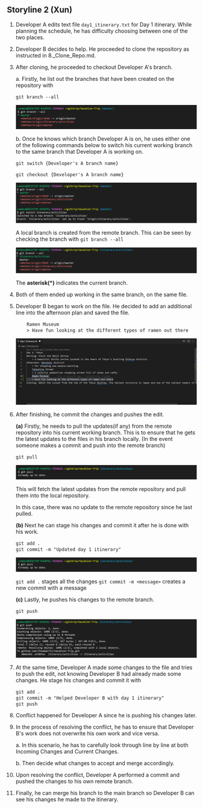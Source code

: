 ## Storyline 2 (Xun)
1. Developer A edits text file `day1_itinerary.txt` for Day 1 itinerary. While planning the schedule, he has difficulty choosing between one of the two places.

2. Developer B decides to help. He proceeded to clone the repository as instructed in 8._Clone_Repo.md.

3. After cloning, he proceeded to checkout Developer A's branch.

    a. Firstly, he list out the branches that have been created on the repository with
    
    ```
    git branch --all
    ```
    
    ![Git Branch - branch list](../images/4_2/4_2_git_branch_list_repo.png)

    b. Once he knows which branch Developer A is on, he uses either one of the following commands below to switch his current working branch to the same branch that Developer A is working on.
    
    ```
    git switch {Developer's A branch name} 
    ```
    
    ```
    git checkout {Developer's A branch name}
    ```

    ![Git Switch - to itinerary](../images/4_2/4_2_git_switch_to_itinerary.png)

    A local branch is created from the remote branch. This can be seen by checking the branch with `git branch --all`

    ![Git Branch - branch list](../images/4_2/4_2_git_branch_list_repo_in_itinerary.png)

    The **asterisk(*)** indicates the current branch.
    
4. Both of them ended up working in the same branch, on the same file.

5. Developer B began to work on the file. He decided to add an additional line into the afternoon plan and saved the file.
    
    ```
        Ramen Museum
        > Have fun looking at the different types of ramen out there
    ```

    ![Change day1_itinerary.txt file](../images/4_2/4_2_day1_add_afternoon_devB.png)


6. After finishing, he commit the changes  and pushes the edit.

    **(a)** Firstly, he needs to pull the updates(if any) from the remote repository into his current working branch. This is to ensure that he gets the latest updates to the files in his branch locally. (In the event someone makes a commit and push into the remote branch)

    ```
    git pull
    ```

    ![Git pull to update](../images/4_2/4_2_git_pull_itinerary_uptodate.png)

    This will fetch the latest updates from the remote repository and pull them into the local repository.

    In this case, there was no update to the remote repository since he last pulled.

    **(b)** Next he can stage his changes and commit it after he is done with his work.
    ```
    git add .
    git commit -m "Updated day 1 itinerary"
    ```    

    ![Git add and commit](../images/4_2/4_2_git_pull_itinerary_uptodate.png)

    `git add .` stages all the changes
    `git commit -m <message>` creates a new commit with a message


    **(c)** Lastly, he pushes his changes to the remote branch.

    ```
    git push
    ```

    ![Git push](../images/4_2/4_2_git_push_devB_after_update.png)

5. At the same time, Developer A made some changes to the file and tries to push the edit, not knowing Developer B had already made some changes.
    He stage his changes and commit it with 
    ```
    git add .
    git commit -m "Helped Developer B with day 1 itinerary"
    git push
    ```    
6. Conflict happened for Developer A since he is pushing his changes later.    

7. In the process of resolving the conflict, he has to ensure that Developer B's work does not overwrite his own work and vice versa.

    a. In this scenario, he has to carefully look through line by line at both Incoming Changes and Current Changes.

    b. Then decide what changes to accept and merge accordingly.

8. Upon resolving the conflict, Developer A performed a commit and pushed the changes to his own remote branch. 

9. Finally, he can merge his branch to the main branch so Developer B can see his changes he made to the itinerary.